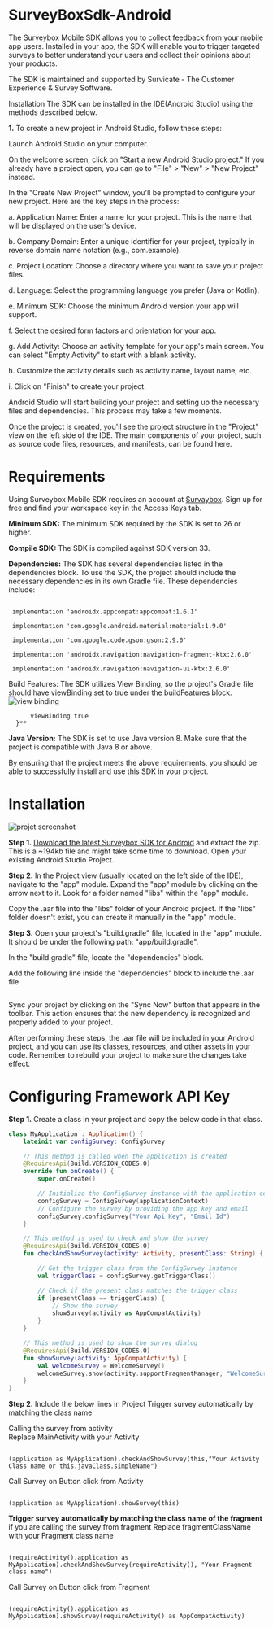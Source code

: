# SurveyBoxSdk-Android
The Surveybox Mobile SDK allows you to collect feedback from your mobile app users. Installed in your app, the SDK will enable you to trigger targeted surveys to better understand your users and collect their opinions about your products.

The SDK is maintained and supported by Survicate - The Customer Experience & Survey Software.

Installation The SDK can be installed in the IDE(Android Studio) using the methods described below.

**1.** To create a new project in Android Studio, follow these steps:

Launch Android Studio on your computer.

On the welcome screen, click on "Start a new Android Studio project." If you already have a project open, you can go to "File" > "New" > "New Project" instead.

In the "Create New Project" window, you'll be prompted to configure your new project. Here are the key steps in the process:

a. Application Name: Enter a name for your project. This is the name that will be displayed on the user's device.

b. Company Domain: Enter a unique identifier for your project, typically in reverse domain name notation (e.g., com.example).

c. Project Location: Choose a directory where you want to save your project files.

d. Language: Select the programming language you prefer (Java or Kotlin).

e. Minimum SDK: Choose the minimum Android version your app will support.

f. Select the desired form factors and orientation for your app.

g. Add Activity: Choose an activity template for your app's main screen. You can select "Empty Activity" to start with a blank activity.

h. Customize the activity details such as activity name, layout name, etc.

i. Click on "Finish" to create your project.

Android Studio will start building your project and setting up the necessary files and dependencies. This process may take a few moments.

Once the project is created, you'll see the project structure in the "Project" view on the left side of the IDE. The main components of your project, such as source code files, resources, and manifests, can be found here.





# Requirements

Using Surveybox Mobile SDK requires an account at [Survaybox](https://surveybox.io/). Sign up for free and find your workspace key in the Access Keys tab.

**Minimum SDK:** The minimum SDK required by the SDK is set to 26 or higher.

**Compile SDK:** The SDK is compiled against SDK version 33. 

**Dependencies:** The SDK has several dependencies listed in the dependencies block. To use the SDK, the project should include the necessary dependencies in its own Gradle file. These dependencies include:

```implementation 'androidx.core:core-ktx:1.10.1'

 implementation 'androidx.appcompat:appcompat:1.6.1'

 implementation 'com.google.android.material:material:1.9.0'

 implementation 'com.google.code.gson:gson:2.9.0'

 implementation 'androidx.navigation:navigation-fragment-ktx:2.6.0'

 implementation 'androidx.navigation:navigation-ui-ktx:2.6.0'
```

Build Features: The SDK utilizes View Binding, so the project's Gradle file should have viewBinding set to true under the buildFeatures block.
![view binding](https://github.com/surveybox-io/SurveyBoxSdk-Android/assets/79449782/bcaade5e-bfeb-42c1-8f8d-76a80d496ac4)

  ```**buildFeatures{
        viewBinding true
    }**
  ```


**Java Version:** The SDK is set to use Java version 8. Make sure that the project is compatible with Java 8 or above.

By ensuring that the project meets the above requirements, you should be able to successfully install and use this SDK in your project.

# Installation
![projet screenshot](https://github.com/surveybox-io/SurveyBoxSdk-Android/assets/79449782/644d8bfd-284a-498a-b9dc-a8ddbb2fe014)


**Step 1.** [Download the latest Surveybox SDK for Android](https://github.com/surveybox-io/SurveyBoxSdk-Android)
 and extract the zip. This is a ~194kb file and might take some time to download.
Open your existing Android Studio Project.

**Step 2.** In the Project view (usually located on the left side of the IDE), navigate to the "app" module.
Expand the "app" module by clicking on the arrow next to it.
Look for a folder named "libs" within the "app" module. 

Copy the .aar file into the "libs" folder of your Android project. If the "libs" folder doesn't exist, you can create it manually in the "app" module.

**Step 3.** Open your project's "build.gradle" file, located in the "app" module. It should be under the following path: "app/build.gradle".

In the "build.gradle" file, locate the "dependencies" block.

 Add the following line inside the "dependencies" block to include the .aar file
 
```implementation files('libs/surveybox-debug.aar')
```

Sync your project by clicking on the "Sync Now" button that appears in the toolbar. This action ensures that the new dependency is recognized and properly added to your project.

After performing these steps, the .aar file will be included in your Android project, and you can use its classes, resources, and other assets in your code. Remember to rebuild your project to make sure the changes take effect.


# Configuring Framework API Key

**Step 1.** Create a class in your project and copy the below code in that class.

```kotlin scrollbar
class MyApplication : Application() {
    lateinit var configSurvey: ConfigSurvey

    // This method is called when the application is created
    @RequiresApi(Build.VERSION_CODES.O)
    override fun onCreate() {
        super.onCreate()

        // Initialize the ConfigSurvey instance with the application context
        configSurvey = ConfigSurvey(applicationContext)
        // Configure the survey by providing the app key and email
        configSurvey.configSurvey("Your Api Key", "Email Id")
    }

    // This method is used to check and show the survey
    @RequiresApi(Build.VERSION_CODES.O)
    fun checkAndShowSurvey(activity: Activity, presentClass: String) {

        // Get the trigger class from the ConfigSurvey instance
        val triggerClass = configSurvey.getTriggerClass()

        // Check if the present class matches the trigger class
        if (presentClass == triggerClass) {
            // Show the survey
            showSurvey(activity as AppCompatActivity)
        }
    }

    // This method is used to show the survey dialog
    @RequiresApi(Build.VERSION_CODES.O)
    fun showSurvey(activity: AppCompatActivity) {
        val welcomeSurvey = WelcomeSurvey()
        welcomeSurvey.show(activity.supportFragmentManager, "WelcomeSurvey")
    }
}
```

**Step 2.** Include the below lines in Project
Trigger survey  automatically by matching the class name
  
Calling the survey from activity  
  Replace MainActivity with your Activity 
 ```
 
 (application as MyApplication).checkAndShowSurvey(this,"Your Activity Class name or this.javaClass.simpleName")

```

Call Survey on Button click from Activity

  ``` 
  
  (application as MyApplication).showSurvey(this) 
  
  ```
 
 **Trigger survey  automatically by matching the class name of the fragment**
  if you are calling the survey from fragment 
  Replace fragmentClassName with your Fragment class name

```

(requireActivity().application as MyApplication).checkAndShowSurvey(requireActivity(), "Your Fragment class name")

```

Call Survey on Button click from Fragment

 ```
 
(requireActivity().application as MyApplication).showSurvey(requireActivity() as AppCompatActivity)

 ```
 





